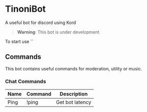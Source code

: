 # TinoniBot

A useful bot for discord using Kord

> **Warning**: This bot is under development

To start use ``

## Commands

This bot contains useful commands for moderation, utility or music.

### Chat Commands

| Name | Command | Description     |
|------|---------|-----------------|
| Ping | !ping   | Get bot latency |